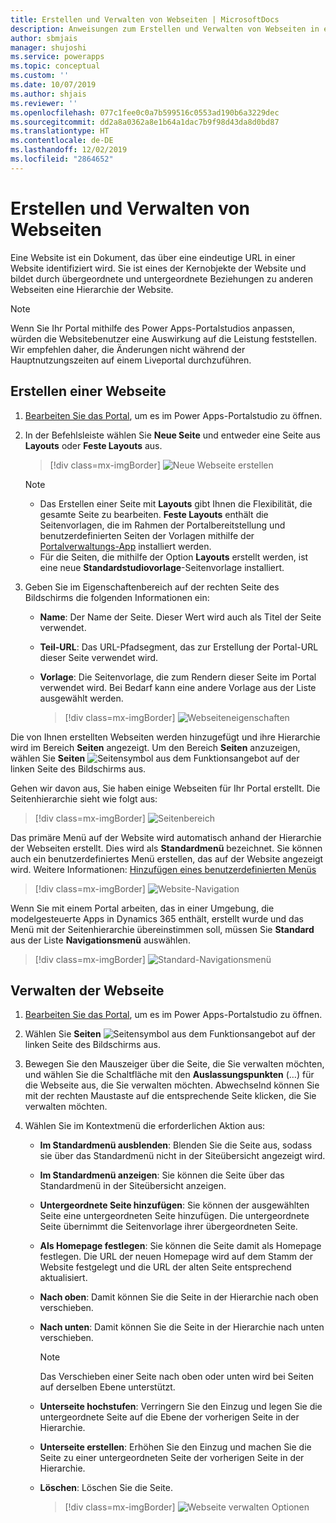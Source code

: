 ```yaml
---
title: Erstellen und Verwalten von Webseiten | MicrosoftDocs
description: Anweisungen zum Erstellen und Verwalten von Webseiten in einem Portal.
author: sbmjais
manager: shujoshi
ms.service: powerapps
ms.topic: conceptual
ms.custom: ''
ms.date: 10/07/2019
ms.author: shjais
ms.reviewer: ''
ms.openlocfilehash: 077c1fee0c0a7b599516c0553ad190b6a3229dec
ms.sourcegitcommit: dd2a8a0362a8e1b64a1dac7b9f98d43da8d0bd87
ms.translationtype: HT
ms.contentlocale: de-DE
ms.lasthandoff: 12/02/2019
ms.locfileid: "2864652"
---
```

# <a name="create-and-manage-webpages"></a>Erstellen und Verwalten von Webseiten

Eine Website ist ein Dokument, das über eine eindeutige URL in einer Website identifiziert wird. Sie ist eines der Kernobjekte der Website und bildet durch übergeordnete und untergeordnete Beziehungen zu anderen Webseiten eine Hierarchie der Website.

> [!NOTE]
> Wenn Sie Ihr Portal mithilfe des Power Apps-Portalstudios anpassen, würden die Websitebenutzer eine Auswirkung auf die Leistung feststellen. Wir empfehlen daher, die Änderungen nicht während der Hauptnutzungszeiten auf einem Liveportal durchzuführen.

## <a name="create-webpage"></a>Erstellen einer Webseite

1.  [Bearbeiten Sie das Portal](manage-existing-portals.md#edit), um es im Power Apps-Portalstudio zu öffnen.  

2.  In der Befehlsleiste wählen Sie **Neue Seite** und entweder eine Seite aus **Layouts** oder **Feste Layouts** aus.

    > [!div class=mx-imgBorder]
    > ![Neue Webseite erstellen](media/create-webpage.png "Neue Webseite erstellen")

    > [!NOTE]
    > - Das Erstellen einer Seite mit **Layouts** gibt Ihnen die Flexibilität, die gesamte Seite zu bearbeiten. **Feste Layouts** enthält die Seitenvorlagen, die im Rahmen der Portalbereitstellung und benutzerdefinierten Seiten der Vorlagen mithilfe der [Portalverwaltungs-App](configure/configure-portal.md) installiert werden.
    > - Für die Seiten, die mithilfe der Option **Layouts** erstellt werden, ist eine neue **Standardstudiovorlage**-Seitenvorlage installiert.

3.  Geben Sie im Eigenschaftenbereich auf der rechten Seite des Bildschirms die folgenden Informationen ein:

    - **Name**: Der Name der Seite. Dieser Wert wird auch als Titel der Seite verwendet.

    - **Teil-URL**: Das URL-Pfadsegment, das zur Erstellung der Portal-URL dieser Seite verwendet wird.

    - **Vorlage**: Die Seitenvorlage, die zum Rendern dieser Seite im Portal verwendet wird. Bei Bedarf kann eine andere Vorlage aus der Liste ausgewählt werden.

        > [!div class=mx-imgBorder]
        > ![Webseiteneigenschaften](media/webpage-props.png "Webseiteneigenschaften")

Die von Ihnen erstellten Webseiten werden hinzugefügt und ihre Hierarchie wird im Bereich **Seiten** angezeigt. Um den Bereich **Seiten** anzuzeigen, wählen Sie **Seiten** ![Seitensymbol](media/pages-icon.png "Seitensymbol") aus dem Funktionsangebot auf der linken Seite des Bildschirms aus.  

Gehen wir davon aus, Sie haben einige Webseiten für Ihr Portal erstellt. Die Seitenhierarchie sieht wie folgt aus:

> [!div class=mx-imgBorder]
> ![Seitenbereich](media/pages-pane.png "Seitenbereich")  

Das primäre Menü auf der Website wird automatisch anhand der Hierarchie der Webseiten erstellt. Dies wird als **Standardmenü** bezeichnet. Sie können auch ein benutzerdefiniertes Menü erstellen, das auf der Website angezeigt wird. Weitere Informationen: [Hinzufügen eines benutzerdefinierten Menüs](compose-page.md#add-a-custom-menu)

> [!div class=mx-imgBorder]
> ![Website-Navigation](media/website-navigation.png "Website-Navigation")

Wenn Sie mit einem Portal arbeiten, das in einer Umgebung, die modelgesteuerte Apps in Dynamics 365 enthält, erstellt wurde und das Menü mit der Seitenhierarchie übereinstimmen soll, müssen Sie **Standard** aus der Liste **Navigationsmenü** auswählen.

> [!div class=mx-imgBorder]
> ![Standard-Navigationsmenü](media/navigation-menu-default.png "Standard-Navigationsmenü")

## <a name="manage-webpage"></a>Verwalten der Webseite

1.  [Bearbeiten Sie das Portal](manage-existing-portals.md#edit), um es im Power Apps-Portalstudio zu öffnen.  

2.  Wählen Sie **Seiten** ![Seitensymbol](media/pages-icon.png "Seitensymbol") aus dem Funktionsangebot auf der linken Seite des Bildschirms aus.  

3.  Bewegen Sie den Mauszeiger über die Seite, die Sie verwalten möchten, und wählen Sie die Schaltfläche mit den **Auslassungspunkten** (…) für die Webseite aus, die Sie verwalten möchten. Abwechselnd können Sie mit der rechten Maustaste auf die entsprechende Seite klicken, die Sie verwalten möchten.

4.  Wählen Sie im Kontextmenü die erforderlichen Aktion aus:

    - **Im Standardmenü ausblenden**: Blenden Sie die Seite aus, sodass sie über das Standardmenü nicht in der Siteübersicht angezeigt wird.

    - **Im Standardmenü anzeigen**: Sie können die Seite über das Standardmenü in der Siteübersicht anzeigen.

    - **Untergeordnete Seite hinzufügen**: Sie können der ausgewählten Seite eine untergeordneten Seite hinzufügen. Die untergeordnete Seite übernimmt die Seitenvorlage ihrer übergeordneten Seite.

    - **Als Homepage festlegen**: Sie können die Seite damit als Homepage festlegen. Die URL der neuen Homepage wird auf dem Stamm der Website festgelegt und die URL der alten Seite entsprechend aktualisiert.

    - **Nach oben**: Damit können Sie die Seite in der Hierarchie nach oben verschieben.

    - **Nach unten**: Damit können Sie die Seite in der Hierarchie nach unten verschieben.

        > [!NOTE]
        > Das Verschieben einer Seite nach oben oder unten wird bei Seiten auf derselben Ebene unterstützt.

    - **Unterseite hochstufen**: Verringern Sie den Einzug und legen Sie die untergeordnete Seite auf die Ebene der vorherigen Seite in der Hierarchie.

    - **Unterseite erstellen**: Erhöhen Sie den Einzug und machen Sie die Seite zu einer untergeordneten Seite der vorherigen Seite in der Hierarchie.

    - **Löschen**: Löschen Sie die Seite.

        > [!div class=mx-imgBorder]
        > ![Webseite verwalten Optionen](media/webpage-manage-options.png "Webseite verwalten Optionen")  





